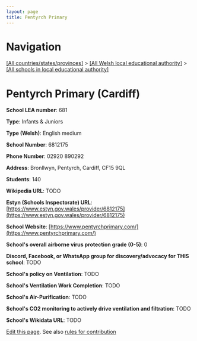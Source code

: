 ```yaml
---
layout: page
title: Pentyrch Primary
---
```

# Navigation

[[All countries/states/provinces]](../../..) > [[All Welsh local educational authority]](../..) > [[All schools in local educational authority]](..)

# Pentyrch Primary (Cardiff)

**School LEA number**: 681

**Type**: Infants & Juniors

**Type (Welsh)**: English medium

**School Number**: 6812175

**Phone Number**: 02920 890292

**Address**: Bronllwyn, Pentyrch, Cardiff, CF15 9QL

**Students**: 140

**Wikipedia URL**: TODO

**Estyn (Schools Inspectorate) URL**: [https://www.estyn.gov.wales/provider/6812175](https://www.estyn.gov.wales/provider/6812175)

**School Website**: [https://www.pentyrchprimary.com/](https://www.pentyrchprimary.com/)

**School's overall airborne virus protection grade (0-5)**: 0

**Discord, Facebook, or WhatsApp group for discovery/advocacy for THIS school**: TODO

**School's policy on Ventilation**: TODO

**School's Ventilation Work Completion**: TODO

**School's Air-Purification**: TODO

**School's CO2 monitoring to actively drive ventilation and filtration**: TODO

**School's Wikidata URL**: TODO




[Edit this page](https://github.com/VentilationProject/Wales/edit/prif/./Cardiff/Pentyrch_Primary.md). See also [rules for contribution](../../../contribution-rules/)